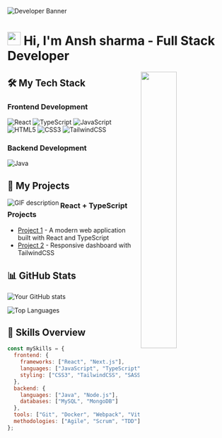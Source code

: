 
![Developer Banner](https://t3.ftcdn.net/jpg/08/86/49/54/360_F_886495498_14NHE9pzw6B7SGoU5Sxb4leA8gpXYDpz.jpg)

# <img src="https://emojis.slackmojis.com/emojis/images/1531849430/4246/blob-sunglasses.gif?1531849430" width="30"/> Hi, I'm Ansh sharma - Full Stack Developer

<!--Night Owl image-->
<div>
  <img align="right" width="40%" src="https://owlbertsio-resized.s3.amazonaws.com/Popper.psd.full.png">
</div>

## 🛠️ My Tech Stack

### Frontend Development
![React](https://img.shields.io/badge/React-20232A?style=for-the-badge&logo=react&logoColor=61DAFB)
![TypeScript](https://img.shields.io/badge/TypeScript-007ACC?style=for-the-badge&logo=typescript&logoColor=white)
![JavaScript](https://img.shields.io/badge/JavaScript-F7DF1E?style=for-the-badge&logo=javascript&logoColor=black)
![HTML5](https://img.shields.io/badge/HTML5-E34F26?style=for-the-badge&logo=html5&logoColor=white)
![CSS3](https://img.shields.io/badge/CSS3-1572B6?style=for-the-badge&logo=css3&logoColor=white)
![TailwindCSS](https://img.shields.io/badge/Tailwind_CSS-38B2AC?style=for-the-badge&logo=tailwind-css&logoColor=white)

### Backend Development
![Java](https://img.shields.io/badge/Java-ED8B00?style=for-the-badge&logo=openjdk&logoColor=white)

## 🚀 My Projects
<picture align="left">
  <source media="(prefers-color-scheme: dark)" srcset="./Skills_Animation_Dark.gif">
  <source media="(prefers-color-scheme: light)" srcset="./Skills_Animation_White.gif">
  <img align="left" alt="GIF description" src="./Skills_Animation_White.gif">
</picture>

### React + TypeScript Projects
- [Project 1](https://github.com/yourusername/project1) - A modern web application built with React and TypeScript
- [Project 2](https://github.com/yourusername/project2) - Responsive dashboard with TailwindCSS


## 📊 GitHub Stats

![Your GitHub stats](https://github-readme-stats.vercel.app/api?username=ansh23092002&show_icons=true&theme=radical)

![Top Languages](https://github-readme-stats.vercel.app/api/top-langs/?username=ansh23092002&layout=compact&theme=radical)

## 🌟 Skills Overview

```javascript
const mySkills = {
  frontend: {
    frameworks: ["React", "Next.js"],
    languages: ["JavaScript", "TypeScript"],
    styling: ["CSS3", "TailwindCSS", "SASS"]
  },
  backend: {
    languages: ["Java", "Node.js"],
    databases: ["MySQL", "MongoDB"]
  },
  tools: ["Git", "Docker", "Webpack", "Vite"],
  methodologies: ["Agile", "Scrum", "TDD"]
};
